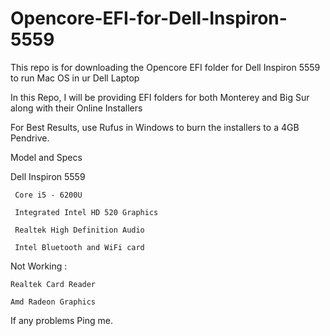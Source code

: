 # Opencore-EFI-for-Dell-Inspiron-5559
This repo is for downloading the Opencore EFI folder for Dell Inspiron 5559 to run Mac OS in ur Dell Laptop

In this Repo, I will be providing EFI folders for both Monterey and Big Sur along with their Online Installers

For Best Results, use Rufus in Windows to burn the installers to a 4GB Pendrive.

Model and  Specs

Dell Inspiron 5559

     Core i5 - 6200U

     Integrated Intel HD 520 Graphics

     Realtek High Definition Audio

     Intel Bluetooth and WiFi card

Not Working :
    
    Realtek Card Reader
    
    Amd Radeon Graphics
    
    
If any problems Ping me.    
